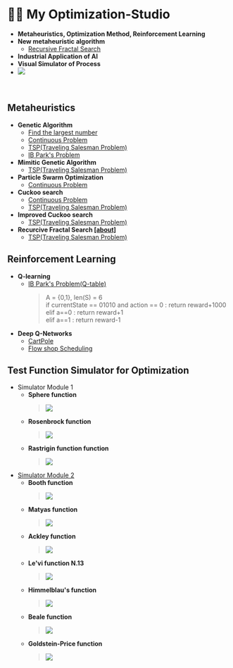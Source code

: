 # 👨‍💻 My Optimization-Studio
- <b>Metaheuristics, Optimization Method, Reinforcement Learning</b>
- <b>New metaheuristic algorithm</b>
  - [Recursive Fractal Search]() 
- <b>Industrial Application of AI</b>
- <b>Visual Simulator of Process</b>
- <img src = "https://img.shields.io/badge/Language-python-blue">
<br/>

## Metaheuristics
- <b>Genetic Algorithm</b>
  - [Find the largest number](https://github.com/koptimizer/my_Optimization-studio/blob/master/code/GA/GA_largestNumberFinder.py)<br/>
  - [Continuous Problem](https://github.com/koptimizer/my_Optimization-studio/blob/master/code/GA/geneticAlgorithmOnCon.py)
  - [TSP(Traveling Salesman Problem)](https://github.com/koptimizer/my_Optimization-studio/blob/master/code/GA/GA_TSP.py)<br/>
  - [IB Park's Problem](https://github.com/koptimizer/my_Optimization-studio/blob/master/code/GA/GA_Park.py)
- <b>Mimitic Genetic Algorithm</b>
  - [TSP(Traveling Salesman Problem)](https://github.com/koptimizer/my_Optimization-studio/blob/master/code/GA/mGA_2opt_numpyGA_2.py)<br/>
- <b>Particle Swarm Optimization</b>
  - [Continuous Problem](https://github.com/koptimizer/my_Optimization-studio/blob/master/code/PSO/PSO.py)
- <b>Cuckoo search</b>
  - [Continuous Problem](https://github.com/koptimizer/my_Optimization-studio/blob/master/code/CS/cuckooSearchOnCon.py)
  - [TSP(Traveling Salesman Problem)](https://github.com/koptimizer/my_Optimization-studio/blob/master/code/CS/CS.py)<br/>
- <b>Improved Cuckoo search</b>
  - [TSP(Traveling Salesman Problem)](https://github.com/koptimizer/my_Optimization-studio/blob/master/code/CS/ICS.py)<br/>
- <b>Recurcive Fractal Search [[about]]()</b>
  - [TSP(Traveling Salesman Problem)](https://github.com/koptimizer/my_Optimization-studio/blob/master/code/RFS/recursiveFractalSearch.py)

## Reinforcement Learning
- <b>Q-learning</b>
  - [IB Park's Problem(Q-table)](https://github.com/koptimizer/my_Optimization-studio/blob/master/code/RL/q_table.py)
    > A = {0,1}, len(S) = 6 <br/>
    if currentState == 01010 and action == 0 : return reward+1000 </br>
    elif a==0 : return reward+1 </br>
    elif a==1 : return reward-1 </br>
- <b>Deep Q-Networks</b>
  - [CartPole]()
  - [Flow shop Scheduling]()

## Test Function Simulator for Optimization
- Simulator Module 1
  - <b>Sphere function</b>
    > <img src = "https://github.com/koptimizer/my_Optimization-studio/blob/master/pics/Sphere%20function.jpg">
  - <b>Rosenbrock function</b>
    > <img src = "https://github.com/koptimizer/my_Optimization-studio/blob/master/pics/Rosenbrock%20function.jpg">
  - <b>Rastrigin function function</b>
    > <img src = "https://github.com/koptimizer/my_Optimization-studio/blob/master/pics/Rastrigin%20function.jpg">
- [Simulator Module 2](https://github.com/koptimizer/my_Optimization-studio/blob/master/code/simul/mySimul2.py)
  - <b>Booth function</b>
    > <img src = "https://github.com/koptimizer/my_Optimization-studio/blob/master/pics/Booth%20function.jpg">
  - <b>Matyas function</b>
    > <img src = "https://github.com/koptimizer/my_Optimization-studio/blob/master/pics/Matyas%20function.jpg">
  - <b>Ackley function</b>
    > <img src = "https://github.com/koptimizer/my_Optimization-studio/blob/master/pics/ackley%20function.jpg">
  - <b>Le'vi function N.13</b>
    > <img src = "https://github.com/koptimizer/my_Optimization-studio/blob/master/pics/levi13%20function.jpg">
  - <b>Himmelblau's function</b>
    > <img src = "https://github.com/koptimizer/my_Optimization-studio/blob/master/pics/himmerlblau's%20function.jpg">
  - <b>Beale function</b>
    > <img src = "https://github.com/koptimizer/my_Optimization-studio/blob/master/pics/Beale%20function.jpg">
  - <b>Goldstein-Price function</b>
    > <img src = "https://github.com/koptimizer/my_Optimization-studio/blob/master/pics/Goldstein-Price%20function.jpg">
